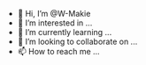 - 👋 Hi, I’m @W-Makie
- 👀 I’m interested in ...
- 🌱 I’m currently learning ...
- 💞️ I’m looking to collaborate on ...
- 📫 How to reach me ...

<!---
W-Makie/W-Makie is a ✨ special ✨ repository because its `README.md` (this file) appears on your GitHub profile.
You can click the Preview link to take a look at your changes.
--->
